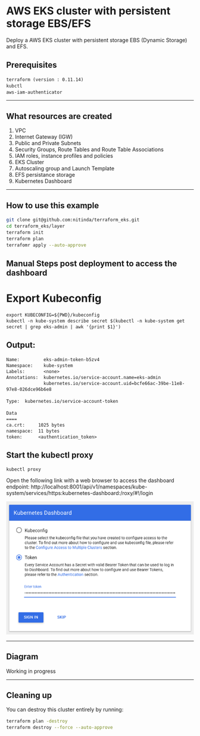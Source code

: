 # AWS EKS cluster with persistent storage EBS/EFS

Deploy a AWS EKS cluster with persistent storage EBS (Dynamic Storage) and EFS.

## Prerequisites
```md
terraform (version : 0.11.14)
kubctl
aws-iam-authenticator
```

----

## What resources are created

1. VPC
2. Internet Gateway (IGW)
3. Public and Private Subnets
4. Security Groups, Route Tables and Route Table Associations
5. IAM roles, instance profiles and policies
6. EKS Cluster
7. Autoscaling group and Launch Template
8. EFS persistance storage
9. Kubernetes Dashboard


----

## How to use this example

```bash
git clone git@github.com:nitinda/terraform_eks.git
cd terraform_eks/layer
terraform init
terraform plan
terrafomr apply --auto-approve
```


## Manual Steps post deployment to access the dashboard
# Export Kubeconfig
```
export KUBECONFIG=${PWD}/kubeconfig
kubectl -n kube-system describe secret $(kubectl -n kube-system get secret | grep eks-admin | awk '{print $1}')
```
## Output:
```
Name:         eks-admin-token-b5zv4
Namespace:    kube-system
Labels:       <none>
Annotations:  kubernetes.io/service-account.name=eks-admin
              kubernetes.io/service-account.uid=bcfe66ac-39be-11e8-97e8-026dce96b6e8

Type:  kubernetes.io/service-account-token

Data
====
ca.crt:     1025 bytes
namespace:  11 bytes
token:      <authentication_token>
```

## Start the kubectl proxy
```
kubectl proxy
```
Open the following link with a web browser to access the dashboard endpoint: http://localhost:8001/api/v1/namespaces/kube-system/services/https:kubernetes-dashboard:/roxy/#!/login

![Diagram](./images/dashboard-token-auth.png)

----

## Diagram

Working in progress

----

## Cleaning up

You can destroy this cluster entirely by running:

```bash
terraform plan -destroy
terraform destroy --force --auto-approve
```